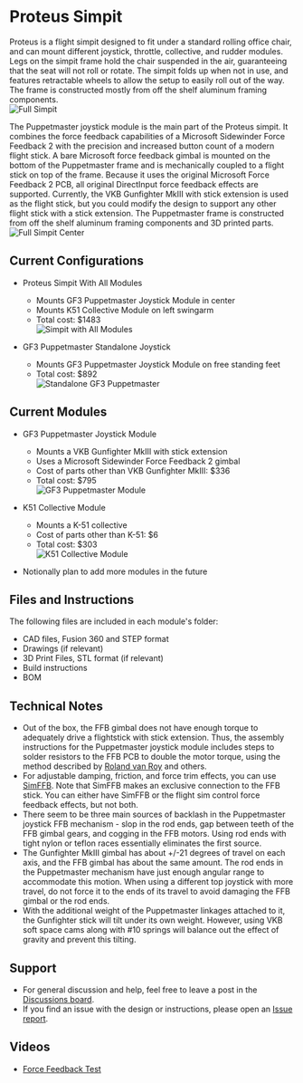 # Proteus Simpit
Proteus is a flight simpit designed to fit under a standard rolling office chair, and can mount different joystick, throttle, collective, and rudder modules. Legs on the simpit frame hold the chair suspended in the air, guaranteeing that the seat will not roll or rotate. The simpit folds up when not in use, and features retractable wheels to allow the setup to easily roll out of the way. The frame is constructed mostly from off the shelf aluminum framing components.\
![Full Simpit](Media/full_simpit.png)

The Puppetmaster joystick module is the main part of the Proteus simpit. It combines the force feedback capabilities of a Microsoft Sidewinder Force Feedback 2 with the precision and increased button count of a modern flight stick. A bare Microsoft force feedback gimbal is mounted on the bottom of the Puppetmaster frame and is mechanically coupled to a flight stick on top of the frame. Because it uses the original Microsoft Force Feedback 2 PCB, all original DirectInput force feedback effects are supported. Currently, the VKB Gunfighter MkIII with stick extension is used as the flight stick, but you could modify the design to support any other flight stick with a stick extension. The Puppetmaster frame is constructed from off the shelf aluminum framing components and 3D printed parts.\
![Full Simpit Center](Media/full_simpit_center.png)

## Current Configurations
* Proteus Simpit With All Modules
  * Mounts GF3 Puppetmaster Joystick Module in center
  * Mounts K51 Collective Module on left swingarm
  * Total cost: $1483\
  ![Simpit with All Modules](Media/simpit_all_modules.png)

* GF3 Puppetmaster Standalone Joystick
  * Mounts GF3 Puppetmaster Joystick Module on free standing feet
  * Total cost: $892\
  ![Standalone GF3 Puppetmaster](Media/standalone_gf3_puppetmaster.png)

## Current Modules
* GF3 Puppetmaster Joystick Module
  * Mounts a VKB Gunfighter MkIII with stick extension
  * Uses a Microsoft Sidewinder Force Feedback 2 gimbal
  * Cost of parts other than VKB Gunfighter MkIII: $336
  * Total cost: $795\
  ![GF3 Puppetmaster Module](Media/gf3_puppetmaster_module.png)

* K51 Collective Module
  * Mounts a K-51 collective
  * Cost of parts other than K-51: $6
  * Total cost: $303\
  ![K51 Collective Module](Media/k51_module.png)

* Notionally plan to add more modules in the future

## Files and Instructions
The following files are included in each module's folder:
* CAD files, Fusion 360 and STEP format
* Drawings (if relevant)
* 3D Print Files, STL format (if relevant)
* Build instructions
* BOM

## Technical Notes
* Out of the box, the FFB gimbal does not have enough torque to adequately drive a flightstick with stick extension. Thus, the assembly instructions for the Puppetmaster joystick module includes steps to solder resistors to the FFB PCB to double the motor torque, using the method described by [Roland van Roy](http://www.simprojects.nl/ms_siderwinder_ff2_hack.htm) and others.
* For adjustable damping, friction, and force trim effects, you can use [SimFFB](https://github.com/joeyjojojunior/simFFB). Note that SimFFB makes an exclusive connection to the FFB stick. You can either have SimFFB or the flight sim control force feedback effects, but not both.
* There seem to be three main sources of backlash in the Puppetmaster joystick FFB mechanism - slop in the rod ends, gap between teeth of the FFB gimbal gears, and cogging in the FFB motors. Using rod ends with tight nylon or teflon races essentially eliminates the first source.
* The Gunfighter MkIII gimbal has about +/-21 degrees of travel on each axis, and the FFB gimbal has about the same amount. The rod ends in the Puppetmaster mechanism have just enough angular range to accommodate this motion. When using a different top joystick with more travel, do not force it to the ends of its travel to avoid damaging the FFB gimbal or the rod ends.
* With the additional weight of the Puppetmaster linkages attached to it, the Gunfighter stick will tilt under its own weight. However, using VKB soft space cams along with #10 springs will balance out the effect of gravity and prevent this tilting.

## Support
* For general discussion and help, feel free to leave a post in the [Discussions board](https://github.com/aurism/proteus-simpit/discussions).
* If you find an issue with the design or instructions, please open an [Issue report](https://github.com/aurism/proteus-simpit/issues).

## Videos
* [Force Feedback Test](https://youtu.be/MUK2omoil2U)